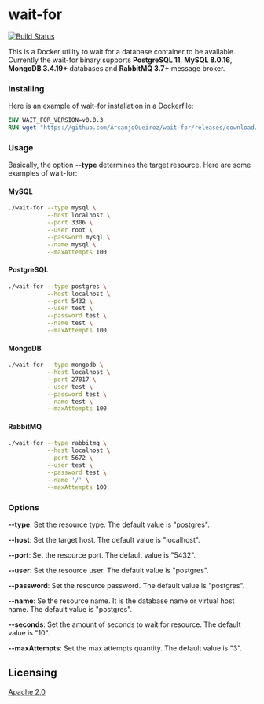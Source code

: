 # wait-for

[![Build Status](https://travis-ci.com/arcanjoaq/wait-for.svg?branch=master)](https://travis-ci.com/arcanjoaq/wait-for)

This is a Docker utility to wait for a database container to be available. Currently the wait-for binary supports **PostgreSQL 11**, **MySQL 8.0.16**, **MongoDB 3.4.19+** databases and **RabbitMQ 3.7+** message broker.

### Installing

Here is an example of wait-for installation in a Dockerfile:

```dockerfile
ENV WAIT_FOR_VERSION=v0.0.3
RUN wget "https://github.com/ArcanjoQueiroz/wait-for/releases/download/${WAIT_FOR_VERSION}/wait-for" && chmod u+x wait-for
  ```


### Usage

Basically, the option **--type** determines the target resource. Here are some examples of wait-for:

#### MySQL

```sh
./wait-for --type mysql \
           --host localhost \
           --port 3306 \
           --user root \
           --password mysql \
           --name mysql \
           --maxAttempts 100
```

#### PostgreSQL

```sh
./wait-for --type postgres \
           --host localhost \
           --port 5432 \
           --user test \
           --password test \
           --name test \
           --maxAttempts 100
```

#### MongoDB

```sh
./wait-for --type mongodb \
           --host localhost \
           --port 27017 \
           --user test \
           --password test \
           --name test \
           --maxAttempts 100
```

#### RabbitMQ

```sh
./wait-for --type rabbitmq \
           --host localhost \
           --port 5672 \
           --user test \
           --password test \
           --name '/' \
           --maxAttempts 100
```

### Options

**--type**: Set the resource type. The default value is "postgres".

**--host**: Set the target host. The default value is "localhost".

**--port**: Set the resource port. The default value is "5432".

**--user**: Set the resource user. The default value is "postgres".

**--password**: Set the resource password. The default value is "postgres".

**--name**: Se the resource name. It is the database name or virtual host name. The default value is "postgres".

**--seconds**: Set the amount of seconds to wait for resource. The default value is "10".

**--maxAttempts**: Set the max attempts quantity. The default value is "3".

## Licensing

[Apache 2.0](https://www.apache.org/licenses/LICENSE-2.0.html)
